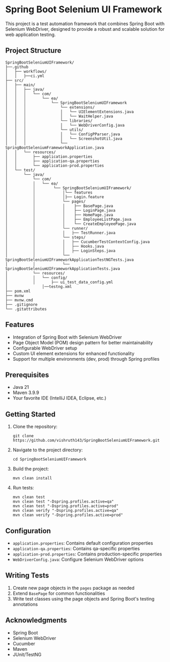 # Spring Boot Selenium UI Framework

This project is a test automation framework that combines Spring Boot with Selenium WebDriver, designed to provide a robust and scalable solution for web application testing.

## Project Structure

```
SpringBootSeleniumUIFramework/
├──.github
│   ├── workflows/
│   │   ├──ci.yml  
├── src/
│   ├── main/
│   │   ├── java/
│   │   │   └── com/
│   │   │       └── ea/
│   │   │           └── SpringBootSeleniumUIFramework
│   │   │               └── extensions/
│   │   │               │   └── UIElementExtensions.java
│   │   │               │   └── WaitHelper.java 
│   │   │               └── libraries/
│   │   │               │   └── WebDriverConfig.java 
│   │   │               └── utils/
│   │   │               │   └── ConfigPParser.java 
│   │   │               │   └── ScreenshotUtil.java   
│   │   │               └── SpringBootSeleniumFrameworkApplication.java
│   │   └── resources/
│   │       ├── application.properties
│   │       ├── application-qa.properties
│   │       └── application-prod.properties
│   └── test/
│       └── java/
│           └── com/
│           │   └── ea/
│           │        └── SpringBootSeleniumUIFramework/
│           │            │└── features
│           │            │├── Login.feature  
│           │            └── pages/
│           │            │    ├── BasePage.java
│           │            │    ├── LoginPage.java
│           │            │    ├── HomePage.java
│           │            │    ├── EmployeeListPage.java
│           │            │    └── CreateEmployeePage.java
│           │            └── runner/
│           │            │   ├── TestRunner.java  
│           │            └── steps/
│           │            │   ├── CucumberTestContextConfig.java 
│           │            │   ├── Hooks.java 
│           │            │   ├── LoginSteps.java
│           │            └── SpringBootSeleniumUIFrameworkApplicationTestNGTests.java
│           │            └── SpringBootSeleniumUIFrameworkApplicationTests.java
│           └── resources/
│           │   └── config/
│           │       ├── ui_test_data_config.yml
│               │──testng.xml
├── pom.xml
├── mvnw
├── mvnw.cmd
├── .gitignore
└── .gitattributes
```

## Features

- Integration of Spring Boot with Selenium WebDriver
- Page Object Model (POM) design pattern for better maintainability
- Configurable WebDriver setup
- Custom UI element extensions for enhanced functionality
- Support for multiple environments (dev, prod) through Spring profiles

## Prerequisites

- Java 21
- Maven 3.9.9
- Your favorite IDE (IntelliJ IDEA, Eclipse, etc.)

## Getting Started

1. Clone the repository:
   ```
   git clone https://github.com/vishruth143/SpringBootSeleniumUIFramework.git
   ```

2. Navigate to the project directory:
   ```
   cd SpringBootSeleniumUIFramework
   ```

3. Build the project:
   ```
   mvn clean install
   ```

4. Run tests:
   ```
   mvn clean test
   mvn clean test "-Dspring.profiles.active=qa"
   mvn clean test "-Dspring.profiles.active=prod"
   mvn clean verify "-Dspring.profiles.active=qa"
   mvn clean verify "-Dspring.profiles.active=prod"
   ```

## Configuration

- `application.properties`: Contains default configuration properties
- `application-qa.properties`: Contains qa-specific properties
- `application-prod.properties`: Contains production-specific properties
- `WebDriverConfig.java`: Configure Selenium WebDriver options

## Writing Tests

1. Create new page objects in the `pages` package as needed
2. Extend `BasePage` for common functionalities
3. Write test classes using the page objects and Spring Boot's testing annotations

## Acknowledgments

- Spring Boot
- Selenium WebDriver
- Cucumber
- Maven
- JUnit/TestNG